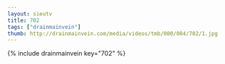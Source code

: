 ```yaml
--- 
layout: sieutv
title: 702
tags: ["drainmainvein"]
thumb: http://drainmainvein.com/media/videos/tmb/000/004/702/1.jpg
---
```

{% include drainmainvein key="702" %} 

